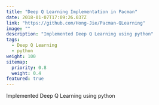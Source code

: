 ```yaml
---
title: "Deep Q Learning Implementation in Pacman"
date: 2018-01-07T17:09:26.037Z
link: "https://github.com/Hong-Jie/Pacman-QLearning"
image: ""
description: "Implemented Deep Q Learning using python"
tags:
  - Deep Q Learning
  - python
weight: 100
sitemap:
  priority: 0.8
  weight: 0.4
featured: true
---
```


Implemented Deep Q Learning using python